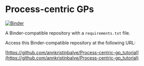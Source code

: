 # Process-centric GPs

[![Binder](http://mybinder.org/badge_logo.svg)](https://github.com/annkristinbalve/Process-centric-gp_tutorial)

A Binder-compatible repository with a `requirements.txt` file.

Access this Binder-compatible repository at the following URL:

[https://github.com/annkristinbalve/Process-centric-gp_tutorial](https://github.com/annkristinbalve/Process-centric-gp_tutorial)
